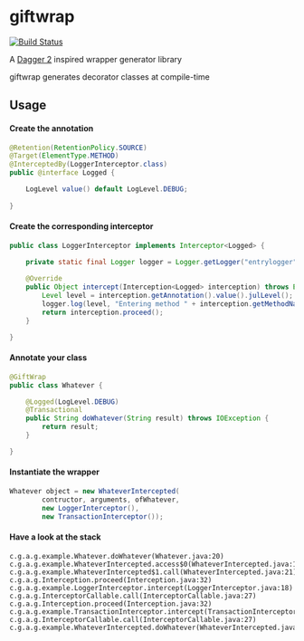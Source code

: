 # giftwrap

[![Build Status](https://travis-ci.org/andrasbeni/giftwrap.svg?branch=master)](https://travis-ci.org/andrasbeni/giftwrap)

A [Dagger 2](http://google.github.io/dagger/) inspired wrapper generator library

giftwrap generates decorator classes at compile-time

## Usage

#### Create the annotation
```java
@Retention(RetentionPolicy.SOURCE)
@Target(ElementType.METHOD)
@InterceptedBy(LoggerInterceptor.class)
public @interface Logged {

	LogLevel value() default LogLevel.DEBUG;
	
}
```

#### Create the corresponding interceptor
```java
public class LoggerInterceptor implements Interceptor<Logged> {

	private static final Logger logger = Logger.getLogger("entrylogger");
	
	@Override
	public Object intercept(Interception<Logged> interception) throws Exception {
		Level level = interception.getAnnotation().value().julLevel();
		logger.log(level, "Entering method " + interception.getMethodName());
		return interception.proceed();
	}

}
```

#### Annotate your class
```java
@GiftWrap
public class Whatever {

	@Logged(LogLevel.DEBUG)
	@Transactional
	public String doWhatever(String result) throws IOException {
		return result;
	}

}
```

#### Instantiate the wrapper
```java
Whatever object = new WhateverIntercepted(
        contructor, arguments, ofWhatever,
		new LoggerInterceptor(), 
		new TransactionInterceptor());
```

#### Have a look at the stack
```
c.g.a.g.example.Whatever.doWhatever(Whatever.java:20)
c.g.a.g.example.WhateverIntercepted.access$0(WhateverIntercepted.java:1)
c.g.a.g.example.WhateverIntercepted$1.call(WhateverIntercepted.java:21)
c.g.a.g.Interception.proceed(Interception.java:32)
c.g.a.g.example.LoggerInterceptor.intercept(LoggerInterceptor.java:18)
c.g.a.g.InterceptorCallable.call(InterceptorCallable.java:27)
c.g.a.g.Interception.proceed(Interception.java:32)
c.g.a.g.example.TransactionInterceptor.intercept(TransactionInterceptor.java:10)
c.g.a.g.InterceptorCallable.call(InterceptorCallable.java:27)
c.g.a.g.example.WhateverIntercepted.doWhatever(WhateverIntercepted.java:35)
```




